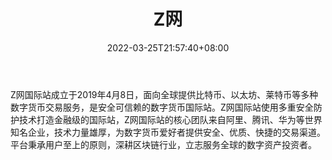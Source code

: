 ﻿---
weight: 
title: "Z网"
description: "Z网国际站成立于2019年4月8日，…"
date: 2022-03-25T21:57:40+08:00
lastmod: 2022-03-25T16:45:40+08:00
draft: false
authors: ["Metabd"]
featuredImage: "zwang.webp"
link: ""
tags: ["交易所","Z网"]
categories: ["navigation"]
navigation: ["交易所"]
lightgallery: true
toc: true
pinned: false
recommend: false
recommend1: false
---
Z网国际站成立于2019年4月8日，面向全球提供比特币、以太坊、莱特币等多种数字货币交易服务，是安全可信赖的数字货币国际站。Z网国际站使用多重安全防护技术打造金融级的国际站，Z网国际站的核心团队来自阿里、腾讯、华为等世界知名企业，技术力量雄厚，为数字货币爱好者提供安全、优质、快捷的交易渠道。平台秉承用户至上的原则，深耕区块链行业，立志服务全球的数字资产投资者。
